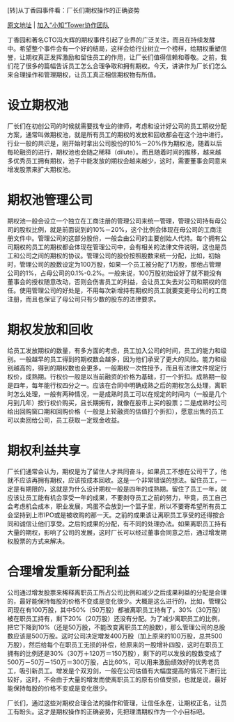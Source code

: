 [转]从丁香园事件看：厂长们期权操作的正确姿势

[原文地址](http://mp.weixin.qq.com/s?__biz=MjM5ODIzNDQ3Mw==&mid=2649966025&idx=1&sn=1deb4bb4f522ab24f77ebdbf5edc10fa&scene=1&srcid=0902EwakGkSHCLYFGaQBTht7#rd) | [加入“小知”Tower协作团队](https://tower.im/join?t=88d51c53a588ec7235a3089cbe94df76)

丁香园和著名CTO冯大辉的期权事件引起了业界的广泛关注，而且在持续发酵中。希望整个事件会有一个好的结局，这样会给行业树立一个榜样，给期权重塑信誉，让期权真正发挥激励和留住员工的作用，让厂长们值得信赖和尊敬。之前，我们花了很多的篇幅告诉员工怎么合理争取和拥有期权。今天，讲讲作为厂长们怎么来合理操作和管理期权，让员工真正相信期权物有所值。

# 设立期权池

厂长们在初创公司的时候就需要找专业的律师，考虑和设计好公司的员工期权分配方案，通常叫做期权池，就是所有员工的期权的发放和回收都会在这个池中进行。行业一般的共识是，刚开始时拿出公司股份的10%－20%作为期权池，随着以后每轮融资的进行，期权池也会随之稀释（dilute）。而且随着时间的推移，越来越多优秀员工拥有期权，池子中能发放的期权会越来越少，这时，需要董事会同意来增发股票来扩大期权池。

# 期权池管理公司

期权池一般会设立一个独立在工商注册的管理公司来统一管理，管理公司持有母公司的股权比例，就是前面说到的10%－20%，这个比例会体现在母公司的工商注册文件中。管理公司的这部分股份，一般会由公司的主要创始人代持。每个拥有公司期权的员工的期权都会体现在管理公司中，会有相关的法律文件说明，这也是员工和公司之间的期权的协议。管理公司的股份按照股数来统一分配，比如，初始时，管理公司的股数设定为100万股，如果一个员工被分配了1万股，那他占管理公司的1%，占母公司的0.1%-0.2%。一般来说，100万股初始设好了就不能没有董事会的授权随意改动，否则会伤害员工的利益，会让员工失去对公司和期权的信任。使用管理公司的好处是，不用每次新增持有期权的员工就要变更母公司的工商注册，而且也保证了母公司只有少数的股东的法律要求。

# 期权发放和回收

给员工发放期权的数量，有多方面的考虑，员工加入公司的时间，员工的能力和级别。一般越早的员工得到的期权数会越多，因为他们承受了更大的风险。能力和级别越高的，得到的期权数也会更多。一般期权一次性授予，而且有法律文件规定行权价，成熟期。行权价一般是以当前融资的价格为基础，打一个折扣。成熟期一般是四年，每年能行权四分之一。应该在合同中明确成熟之后的期权怎么处理，离职时怎么处理，一般有两种情况，一是成熟时员工可以在规定的时间内（一般是几个月到几年）按行权价购买，且长期拥有，就像在股市上买的股票；二是成熟时公司给出回购窗口期和回购价格（一般是上轮融资的估值打个折扣），愿意出售的员工可以卖回给公司，员工获取一定现金收益。

# 期权利益共享

厂长们通常会认为，期权是为了留住人才共同奋斗，如果员工不想在公司干了，他就不应该再拥有期权，应该按成本回收。这是一个非常错误的想法。留住员工，一定是有期限的，这就是为什么设计期权一般是四年的成熟期。留住了员工一年，就应该让员工能有机会享受一年的成果，不要剥夺员工之前的努力，毕竟，员工自己会考虑机会成本，职业发展，鸡蛋不会放到一个篮子里，所以不要寄希望所有员工会坚持到上市IPO或是被收购的那一天。之前的成果该让离职员工享受的还得按合同和诚信让他们享受。之后的成果的分配，有不同的处理办法。如果离职员工持有大量的期权，影响了公司的发展，这时厂长可以经过董事会同意之后，通过增发期权股票的方式来解决。

# 合理增发重新分配利益

公司通过增发股票来稀释离职员工所占公司比例和减少之后成果利益的分配是合理的，最好能保持每股的价格不变或是变化很少。大概是这么进行的，比如，管理公司现在有100万股，其中50%（50万股）都被离职员工持有了，30%（30万股）被在职员工持有，剩下20%（20万股）还没有分配。为了减少离职员工的比例，把它下降到10%（还是50万股，不能改变离职员工的股数），那么管理公司的总股数应该是500万股。这时公司决定增发400万股（加上原来的100万股，总共500万股），然后给每个在职员工无损的补偿，给原来的一股增补四股，这时在职员工拥有的比例还是30%（30万＋120万＝150万股），剩下的可以发放的股数变成了500万－50万－150万＝300万股，占比60%，可以用来激励绩效好的优秀老员工，吸引新员工。增发是个双刃剑，一般在公司估值有大幅度提高的情况下进行比较好，这时，不会由于大量的增发而使离职员工的原有价值受损，也就是说，最好能保持每股的价格不变或是变化很少。

厂长们，通过这些对期权合理合法的操作和管理，让信任永在，让期权正名，让员工有盼头。这才是期权操作的正确姿势，先把理清期权作为一个小目标吧。
